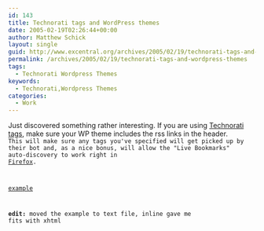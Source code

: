 ```yaml
---
id: 143
title: Technorati tags and WordPress themes
date: 2005-02-19T02:26:44+00:00
author: Matthew Schick
layout: single
guid: http://www.excentral.org/archives/2005/02/19/technorati-tags-and-wordpress-themes/
permalink: /archives/2005/02/19/technorati-tags-and-wordpress-themes
tags:
  - Technorati Wordpress Themes
keywords:
  - Technorati,Wordpress Themes
categories:
  - Work
---
```

Just discovered something rather interesting.  If you are using <a href="http://www.technorati.com/help/tags.html">Technorati tags</a>, make sure your WP theme includes the rss links in the header.<code /> This will make sure any tags you've specified will get picked up by their bot and, as a nice bonus, will allow the "Live Bookmarks" auto-discovery to work right in <a href="http://www.mozilla.org/products/firefox/">Firefox</a>.

<a title="Header example" href="/files/rss_header.txt">example</a>

<strong>edit:</strong> moved the example to text file, inline gave me fits with xhtml